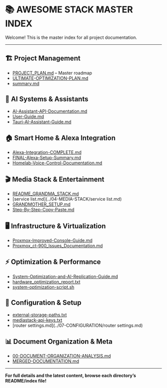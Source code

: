 # 📚 AWESOME STACK MASTER INDEX

Welcome! This is the master index for all project documentation.

---

## 🏗️ Project Management
- [PROJECT_PLAN.md](../01-PROJECT-MANAGEMENT/PROJECT_PLAN.md) – Master roadmap
- [ULTIMATE-OPTIMIZATION-PLAN.md](../01-PROJECT-MANAGEMENT/ULTIMATE-OPTIMIZATION-PLAN.md)
- [summary.md](../01-PROJECT-MANAGEMENT/summary.md)

## 🤖 AI Systems & Assistants
- [AI-Assistant-API-Documentation.md](../02-AI-SYSTEMS/AI-Assistant-API-Documentation.md)
- [User-Guide.md](../02-AI-SYSTEMS/User-Guide.md)
- [Tauri-AI-Assistant-Guide.md](../02-AI-SYSTEMS/Tauri-AI-Assistant-Guide.md)

## 🏠 Smart Home & Alexa Integration
- [Alexa-Integration-COMPLETE.md](../03-SMART-HOME/Alexa-Integration-COMPLETE.md)
- [FINAL-Alexa-Setup-Summary.md](../03-SMART-HOME/FINAL-Alexa-Setup-Summary.md)
- [Homelab-Voice-Control-Documentation.md](../03-SMART-HOME/Homelab-Voice-Control-Documentation.md)

## 🎬 Media Stack & Entertainment
- [README_GRANDMA_STACK.md](../04-MEDIA-STACK/README_GRANDMA_STACK.md)
- [service list.md](../04-MEDIA-STACK/service list.md)
- [GRANDMOTHER_SETUP.md](../04-MEDIA-STACK/GRANDMOTHER_SETUP.md)
- [Step-By-Step-Copy-Paste.md](../04-MEDIA-STACK/Step-By-Step-Copy-Paste.md)

## 🖥️ Infrastructure & Virtualization
- [Proxmox-Improved-Console-Guide.md](../05-INFRASTRUCTURE/Proxmox-Improved-Console-Guide.md)
- [Proxmox_ct-900_Issues_Documentation.md](../05-INFRASTRUCTURE/Proxmox_ct-900_Issues_Documentation.md)

## ⚡ Optimization & Performance
- [System-Optimization-and-AI-Replication-Guide.md](../06-OPTIMIZATION/System-Optimization-and-AI-Replication-Guide.md)
- [hardware_optimization_report.txt](../06-OPTIMIZATION/hardware_optimization_report.txt)
- [system-optimization-script.sh](../06-OPTIMIZATION/system-optimization-script.sh)

## 🔧 Configuration & Setup
- [external-storage-paths.txt](../07-CONFIGURATION/external-storage-paths.txt)
- [mediastack-api-keys.txt](../07-CONFIGURATION/mediastack-api-keys.txt)
- [router settings.md](../07-CONFIGURATION/router settings.md)

## 📊 Document Organization & Meta
- [00-DOCUMENT-ORGANIZATION-ANALYSIS.md](00-DOCUMENT-ORGANIZATION-ANALYSIS.md)
- [MERGED-DOCUMENTATION.md](MERGED-DOCUMENTATION.md)

---

**For full details and the latest content, browse each directory’s README/index file!**